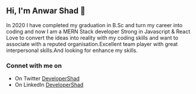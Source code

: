 ## Hi, I'm Anwar Shad 👋


<!-- **DeveloperShad/DeveloperShad** is a ✨ _special_ ✨ repository because its `README.md` (this file) appears on your GitHub profile. -->

In 2020 I have completed my graduation in B.Sc and turn my career into coding and now I am a MERN Stack developer Strong in Javascript & React Love to convert the ideas into reality with my coding skills and want to associate with a reputed organisation.Excellent team player with great interpersonal skills.And looking for enhance my skills.

### Connet with me on
- On Twitter [DeveloperShad](https://twitter.com/developershad)
- On LinkedIn [DeveloperShad](https://www.linkedin.com/in/developershad)


<!-- Here are some ideas to get you started:

- 🔭 I’m currently working on ...
- 🌱 I’m currently learning ...
- 👯 I’m looking to collaborate on ...
- 🤔 I’m looking for help with ...
- 💬 Ask me about ...
- 📫 How to reach me: ...
- 😄 Pronouns: ...
- ⚡ Fun fact: ... -->

